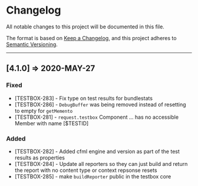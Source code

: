 # Changelog

All notable changes to this project will be documented in this file.

The format is based on [Keep a Changelog](https://keepachangelog.com/en/1.0.0/),
and this project adheres to [Semantic Versioning](https://semver.org/spec/v2.0.0.html).

----

## [4.1.0] => 2020-MAY-27

### Fixed

* [TESTBOX-283] - Fix type on test results for bundlestats
* [TESTBOX-286] - `DebugBuffer` was being removed instead of resetting to empty for `getMemento`
* [TESTBOX-281] - `request.testbox`  Component ... has no accessible Member with name [$TESTID]

### Added

* [TESTBOX-282] - Added cfml engine and version as part of the test results as properties
* [TESTBOX-284] - Update all reporters so they can just build and return the report with no content type or context repsonse resets
* [TESTBOX-285] - make `buildReporter` public in the testbox core
